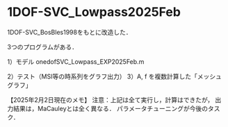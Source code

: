 # 1DOF-SVC_Lowpass2025Feb

1DOF-SVC_BosBles1998をもとに改造した．

3つのプログラムがある．

1）モデル
onedofSVC_Lowpass_EXP2025Feb.m

2）テスト（MSI等の時系列をグラフ出力）
3）A, f を複数計算した「メッシュグラフ」

【2025年2月2日現在のメモ】
注意：上記は全て実行し，計算はできたが，
出力結果は，MaCauleyとは全く異なる．
パラメータチューニングが今後のタスク．

